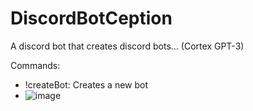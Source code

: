 # DiscordBotCeption
 A discord bot that creates discord bots... (Cortex GPT-3)
 
 Commands:
  - !createBot: Creates a new bot
  - ![image](https://user-images.githubusercontent.com/36809574/152638009-4ced94ca-b9c3-480a-a477-2d0d152da5b0.png)
